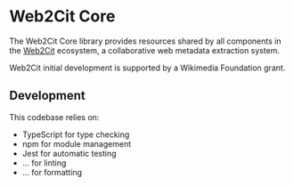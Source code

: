 # Web2Cit Core
The Web2Cit Core library provides resources shared by all components in the
[Web2Cit](https://meta.wikimedia.org/wiki/Web2Cit) ecosystem, a collaborative
web metadata extraction system.

Web2Cit initial development is supported by a Wikimedia Foundation grant.

## Development
This codebase relies on:
* TypeScript for type checking
* npm for module management
* Jest for automatic testing
* ... for linting
* ... for formatting
